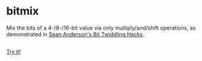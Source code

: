 # bitmix

Mix the bits of a 4-/8-/16-bit value via only multiply/and/shift operations, as
demonstrated in [Sean Anderson's Bit Twiddling
Hacks](href="https://graphics.stanford.edu/~seander/bithacks.html).

##

[Try it!](https://binji.github.io/bitmix)
